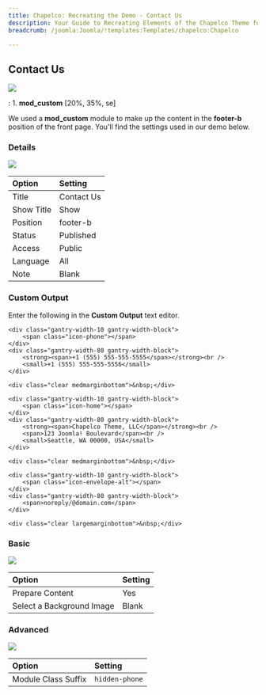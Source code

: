 ```yaml
---
title: Chapelco: Recreating the Demo - Contact Us
description: Your Guide to Recreating Elements of the Chapelco Theme for Joomla
breadcrumb: /joomla:Joomla/!templates:Templates/chapelco:Chapelco

---
```


Contact Us
-----
![][demo]

:   1. **mod_custom** [20%, 35%, se]

We used a **mod_custom** module to make up the content in the **footer-b** position of the front page. You'll find the settings used in our demo below.

### Details
![][demo2]

| Option            | Setting            |  
| :---------------- | :----------------- |  
| Title             | Contact Us         |  
| Show Title        | Show               |  
| Position          | footer-b           |  
| Status            | Published          |  
| Access            | Public             |  
| Language          | All                |  
| Note              | Blank              |

### Custom Output
Enter the following in the **Custom Output** text editor.

~~~
<div class="gantry-width-10 gantry-width-block">
    <span class="icon-phone"></span>
</div>
<div class="gantry-width-80 gantry-width-block">
    <strong><span>+1 (555) 555-555-5555</span></strong><br />
    <small>+1 (555) 555-555-5556</small>
</div>

<div class="clear medmarginbottom">&nbsp;</div>

<div class="gantry-width-10 gantry-width-block">
    <span class="icon-home"></span>
</div>
<div class="gantry-width-80 gantry-width-block">
	<strong><span>Chapelco Theme, LLC</span></strong><br />
    <span>123 Joomla! Boulevard</span><br />
    <small>Seattle, WA 00000, USA</small> 
</div>

<div class="clear medmarginbottom">&nbsp;</div>

<div class="gantry-width-10 gantry-width-block">
    <span class="icon-envelope-alt"></span>
</div>
<div class="gantry-width-80 gantry-width-block">
    <span>noreply/@domain.com</span>
</div>

<div class="clear largemarginbottom">&nbsp;</div>
~~~

### Basic
![][demo3]

| Option                    | Setting |  
| :------------------------ | :------ |  
| Prepare Content           | Yes     |  
| Select a Background Image | Blank   |

### Advanced
![][demo4]

| Option              | Setting        |  
| :------------------ | :------------- |  
| Module Class Suffix | `hidden-phone` |  

[demo]: assets/demo_8.jpeg
[demo2]: assets/contact_1.jpeg
[demo3]: assets/contact_2.jpeg
[demo4]: assets/contact_3.jpeg